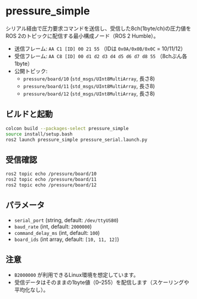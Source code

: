 # pressure_simple

シリアル経由で圧力要求コマンドを送信し、受信した8ch(1byte/ch)の圧力値をROS 2のトピックに配信する最小構成ノード（ROS 2 Humble）。

- 送信フレーム: `AA C1 [ID] 00 21 55` （IDは `0x0A/0x0B/0x0C` = 10/11/12）
- 受信フレーム: `AA C8 [ID] 00 d1 d2 d3 d4 d5 d6 d7 d8 55` （8chぶん各1byte）
- 公開トピック:
  - `pressure/board/10` (`std_msgs/UInt8MultiArray`, 長さ8)
  - `pressure/board/11` (`std_msgs/UInt8MultiArray`, 長さ8)
  - `pressure/board/12` (`std_msgs/UInt8MultiArray`, 長さ8)

## ビルドと起動

```bash
colcon build --packages-select pressure_simple
source install/setup.bash
ros2 launch pressure_simple pressure_serial.launch.py
```

## 受信確認

```bash
ros2 topic echo /pressure/board/10
ros2 topic echo /pressure/board/11
ros2 topic echo /pressure/board/12
```

## パラメータ

- `serial_port` (string, default: `/dev/ttyUSB0`)
- `baud_rate` (int, default: `2000000`)
- `command_delay_ms` (int, default: `100`)
- `board_ids` (int array, default: `[10, 11, 12]`)

## 注意

- `B2000000` が利用できるLinux環境を想定しています。
- 受信データはそのままの1byte値（0–255）を配信します（スケーリングや平均化なし）。